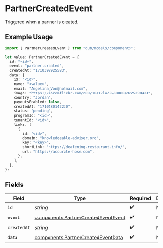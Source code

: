 # PartnerCreatedEvent

Triggered when a partner is created.

## Example Usage

```typescript
import { PartnerCreatedEvent } from "dub/models/components";

let value: PartnerCreatedEvent = {
  id: "<id>",
  event: "partner.created",
  createdAt: "1710398925583",
  data: {
    id: "<id>",
    name: "<value>",
    email: "Angelina_Von@hotmail.com",
    image: "https://loremflickr.com/200/1041?lock=3808049225398433",
    country: "Jordan",
    payoutsEnabled: false,
    createdAt: "1710480142230",
    status: "pending",
    programId: "<id>",
    tenantId: "<id>",
    links: [
      {
        id: "<id>",
        domain: "knowledgeable-adviser.org",
        key: "<key>",
        shortLink: "https://deafening-restaurant.info/",
        url: "https://accurate-hose.com",
      },
    ],
  },
};
```

## Fields

| Field                                                                                      | Type                                                                                       | Required                                                                                   | Description                                                                                |
| ------------------------------------------------------------------------------------------ | ------------------------------------------------------------------------------------------ | ------------------------------------------------------------------------------------------ | ------------------------------------------------------------------------------------------ |
| `id`                                                                                       | *string*                                                                                   | :heavy_check_mark:                                                                         | N/A                                                                                        |
| `event`                                                                                    | [components.PartnerCreatedEventEvent](../../models/components/partnercreatedeventevent.md) | :heavy_check_mark:                                                                         | N/A                                                                                        |
| `createdAt`                                                                                | *string*                                                                                   | :heavy_check_mark:                                                                         | N/A                                                                                        |
| `data`                                                                                     | [components.PartnerCreatedEventData](../../models/components/partnercreatedeventdata.md)   | :heavy_check_mark:                                                                         | N/A                                                                                        |